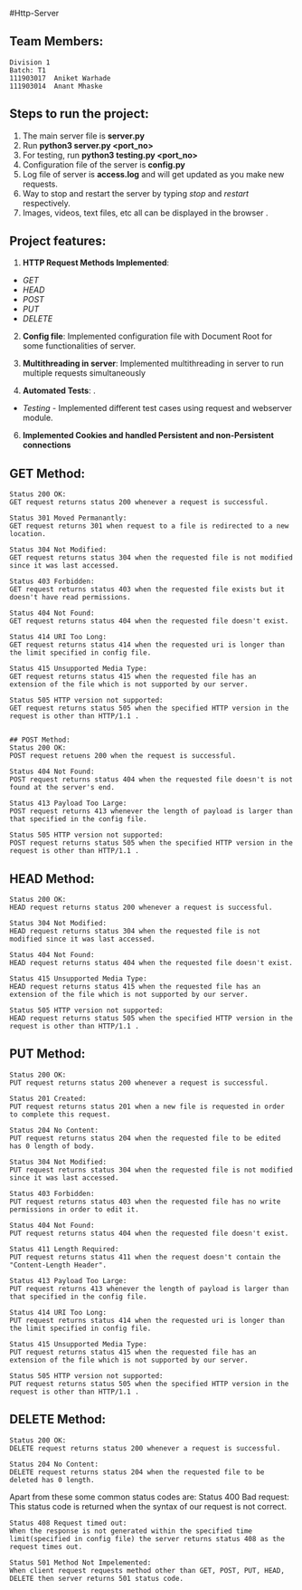 #Http-Server

## Team Members:

    Division 1
	Batch: T1
	111903017  Aniket Warhade
	111903014  Anant Mhaske

## Steps to run the project:

1. The main server file is **server.py**
2. Run **python3 server.py <port_no>**
3. For testing, run **python3 testing.py <port_no>**
4. Configuration file of the server is **config.py**
5. Log file of server is **access.log** and will get updated as you make new requests.
6. Way to stop and restart the server by typing *stop* and *restart* respectively.
7. Images, videos, text files, etc all can be displayed in the browser .

## Project features:  
1. **HTTP Request Methods Implemented**:
- *GET* 
- *HEAD*
- *POST*
- *PUT*
- *DELETE*

2. **Config file**: Implemented configuration file with Document Root for some functionalities of server.

3. **Multithreading in server**: Implemented multithreading in server to run multiple requests simultaneously

5. **Automated Tests**: .
- *Testing* - Implemented different test cases using request and webserver module.

6. **Implemented Cookies and handled Persistent and non-Persistent connections**

## GET Method:

	Status 200 OK:
	GET request returns status 200 whenever a request is successful.

	Status 301 Moved Permanantly:
	GET request returns 301 when request to a file is redirected to a new location.
	
	Status 304 Not Modified:
	GET request returns status 304 when the requested file is not modified since it was last accessed.
	
	Status 403 Forbidden:
	GET request returns status 403 when the requested file exists but it doesn't have read permissions.
	
	Status 404 Not Found:
	GET request returns status 404 when the requested file doesn't exist.

	Status 414 URI Too Long:
	GET request returns status 414 when the requested uri is longer than the limit specified in config file.
	
	Status 415 Unsupported Media Type:
	GET request returns status 415 when the requested file has an extension of the file which is not supported by our server.
	
	Status 505 HTTP version not supported:
	GET request returns status 505 when the specified HTTP version in the request is other than HTTP/1.1 .


    ## POST Method:
	Status 200 OK:
	POST request retuens 200 when the request is successful.
	
	Status 404 Not Found:
	POST request returns status 404 when the requested file doesn't is not found at the server's end.
	
	Status 413 Payload Too Large:
	POST request returns 413 whenever the length of payload is larger than that specified in the config file.
	
	Status 505 HTTP version not supported:
	POST request returns status 505 when the specified HTTP version in the request is other than HTTP/1.1 .

## HEAD Method:
	Status 200 OK:
	HEAD request returns status 200 whenever a request is successful.
	
	Status 304 Not Modified:
	HEAD request returns status 304 when the requested file is not modified since it was last accessed.
	
	Status 404 Not Found:
	HEAD request returns status 404 when the requested file doesn't exist.
	
	Status 415 Unsupported Media Type:
	HEAD request returns status 415 when the requested file has an extension of the file which is not supported by our server.
	
	Status 505 HTTP version not supported:
	HEAD request returns status 505 when the specified HTTP version in the request is other than HTTP/1.1 .

## PUT Method:
	Status 200 OK:
	PUT request returns status 200 whenever a request is successful.
	
	Status 201 Created:
	PUT request returns status 201 when a new file is requested in order to complete this request.
	
	Status 204 No Content:
	PUT request returns status 204 when the requested file to be edited has 0 length of body.
	
	Status 304 Not Modified:
	PUT request returns status 304 when the requested file is not modified since it was last accessed.
	
	Status 403 Forbidden:
	PUT request returns status 403 when the requested file has no write permissions in order to edit it.
	
	Status 404 Not Found:
	PUT request returns status 404 when the requested file doesn't exist.
	
	Status 411 Length Required:
	PUT request returns status 411 when the request doesn't contain the "Content-Length Header".

	Status 413 Payload Too Large:
	PUT request returns 413 whenever the length of payload is larger than that specified in the config file.

	Status 414 URI Too Long:
	PUT request returns status 414 when the requested uri is longer than the limit specified in config file.
	
	Status 415 Unsupported Media Type:
	PUT request returns status 415 when the requested file has an extension of the file which is not supported by our server.
	
	Status 505 HTTP version not supported:
	PUT request returns status 505 when the specified HTTP version in the request is other than HTTP/1.1 .

## DELETE Method:
	Status 200 OK:
	DELETE request returns status 200 whenever a request is successful.
	
	Status 204 No Content:
	DELETE request returns status 204 when the requested file to be deleted has 0 length.
	
Apart from these some common status codes are:
	Status 400 Bad request:
	This status code is returned when the syntax of our request is not correct.
	
	Status 408 Request timed out:
	When the response is not generated within the specified time limit(specified in config file) the server returns status 408 as the request times out.
	
	Status 501 Method Not Impelemented:
	When client request requests method other than GET, POST, PUT, HEAD, DELETE then server returns 501 status code.


